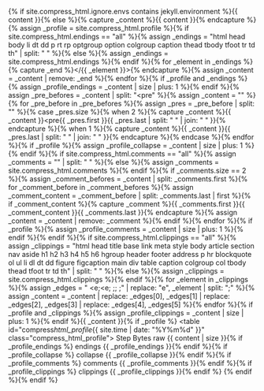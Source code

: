 ---
---

{% if site.compress_html.ignore.envs contains jekyll.environment %}{{ content }}{% else %}{% capture _content %}{{ content }}{% endcapture %}{% assign _profile = site.compress_html.profile %}{% if site.compress_html.endings == "all" %}{% assign _endings = "html head body li dt dd p rt rp optgroup option colgroup caption thead tbody tfoot tr td th" | split: " " %}{% else %}{% assign _endings = site.compress_html.endings %}{% endif %}{% for _element in _endings %}{% capture _end %}</{{ _element }}>{% endcapture %}{% assign _content = _content | remove: _end %}{% endfor %}{% if _profile and _endings %}{% assign _profile_endings = _content | size | plus: 1 %}{% endif %}{% assign _pre_befores = _content | split: "<pre" %}{% assign _content = "" %}{% for _pre_before in _pre_befores %}{% assign _pres = _pre_before | split: "</pre>" %}{% case _pres.size %}{% when 2 %}{% capture _content %}{{ _content }}<pre{{ _pres.first }}</pre>{{ _pres.last | split: " " | join: " " }}{% endcapture %}{% when 1 %}{% capture _content %}{{ _content }}{{ _pres.last | split: " " | join: " " }}{% endcapture %}{% endcase %}{% endfor %}{% if _profile %}{% assign _profile_collapse = _content | size | plus: 1 %}{% endif %}{% if site.compress_html.comments == "all" %}{% assign _comments = "<!-- -->" | split: " " %}{% else %}{% assign _comments = site.compress_html.comments %}{% endif %}{% if _comments.size == 2 %}{% assign _comment_befores = _content | split: _comments.first %}{% for _comment_before in _comment_befores %}{% assign _comment_content = _comment_before | split: _comments.last | first %}{% if _comment_content %}{% capture _comment %}{{ _comments.first }}{{ _comment_content }}{{ _comments.last }}{% endcapture %}{% assign _content = _content | remove: _comment %}{% endif %}{% endfor %}{% if _profile %}{% assign _profile_comments = _content | size | plus: 1 %}{% endif %}{% endif %}{% if site.compress_html.clippings == "all" %}{% assign _clippings = "html head title base link meta style body article section nav aside h1 h2 h3 h4 h5 h6 hgroup header footer address p hr blockquote ol ul li dl dt dd figure figcaption main div table caption colgroup col tbody thead tfoot tr td th" | split: " " %}{% else %}{% assign _clippings = site.compress_html.clippings %}{% endif %}{% for _element in _clippings %}{% assign _edges = " <e;<e; </e>;</e>;</e> ;</e>" | replace: "e", _element | split: ";" %}{% assign _content = _content | replace: _edges[0], _edges[1] | replace: _edges[2], _edges[3] | replace: _edges[4], _edges[5] %}{% endfor %}{% if _profile and _clippings %}{% assign _profile_clippings = _content | size | plus: 1 %}{% endif %}{{ _content }}{% if _profile %} <table id="compress*html_profile*{{ site.time | date: "%Y%m%d" }}" class="compress_html_profile"> <thead> <tr> <td>Step <td>Bytes <tbody> <tr> <td>raw <td>{{ content | size }}{% if _profile_endings %} <tr> <td>endings <td>{{ _profile_endings }}{% endif %}{% if _profile_collapse %} <tr> <td>collapse <td>{{ _profile_collapse }}{% endif %}{% if _profile_comments %} <tr> <td>comments <td>{{ _profile_comments }}{% endif %}{% if _profile_clippings %} <tr> <td>clippings <td>{{ _profile_clippings }}{% endif %} </table>{% endif %}{% endif %}
